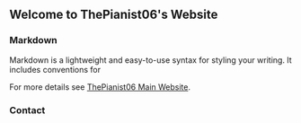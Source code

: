 ## Welcome to ThePianist06's Website

### Markdown

Markdown is a lightweight and easy-to-use syntax for styling your writing. It includes conventions for

For more details see [ThePianist06 Main Website](https://thepianist06contac.wixsite.com/my-site).

### Contact
